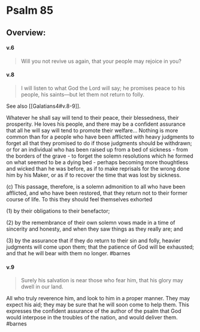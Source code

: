 # Psalm 85

## Overview:


#### v.6
>Will you not revive us again, that your people may rejoice in you?

#### v.8
>I will listen to what God the Lord will say; he promises peace to his people, his saints—but let them not return to folly.

See also [[Galatians4#v.8-9]].

Whatever he shall say will tend to their peace, their blessedness, their prosperity. He loves his people, and there may be a confident assurance that all he will say will tend to promote their welfare...
Nothing is more common than for a people who have been afflicted with heavy judgments to forget all that they promised to do if those judgments should be withdrawn; or for an individual who has been raised up from a bed of sickness - from the borders of the grave - to forget the solemn resolutions which he formed on what seemed to be a dying bed - perhaps becoming more thoughtless and wicked than he was before, as if to make reprisals for the wrong done him by his Maker, or as if to recover the time that was lost by sickness.

(c) This passage, therefore, is a solemn admonition to all who have been afflicted, and who have been restored, that they return not to their former course of life. To this they should feel themselves exhorted

(1) by their obligations to their benefactor;

(2) by the remembrance of their own solemn vows made in a time of sincerity and honesty, and when they saw things as they really are; and

(3) by the assurance that if they do return to their sin and folly, heavier judgments will come upon them; that the patience of God will be exhausted; and that he will bear with them no longer.
#barnes 

#### v.9
>Surely his salvation is near those who fear him, that his glory may dwell in our land.

All who truly reverence him, and look to him in a proper manner. They may expect his aid; they may be sure that he will soon come to help them. This expresses the confident assurance of the author of the psalm that God would interpose in the troubles of the nation, and would deliver them.
#barnes 





